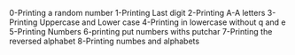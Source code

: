 0-Printing a random number
1-Printing Last digit
2-Printing A-A letters
3-Printing Uppercase and Lower case
4-Printing in lowercase without q and e
5-Printing Numbers
6-printing put numbers withs putchar
7-Printing the reversed alphabet
8-Printing numbes and alphabets
